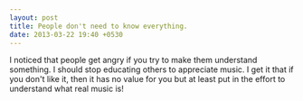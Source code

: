 ```yaml
---
layout: post
title: People don't need to know everything.
date: 2013-03-22 19:40 +0530
---
```


I noticed that people get angry if you try to make them understand something. I should stop educating others to appreciate music. I get it that if you don't like it, then it has no value for you but at least put in the effort to  understand what real music is!
